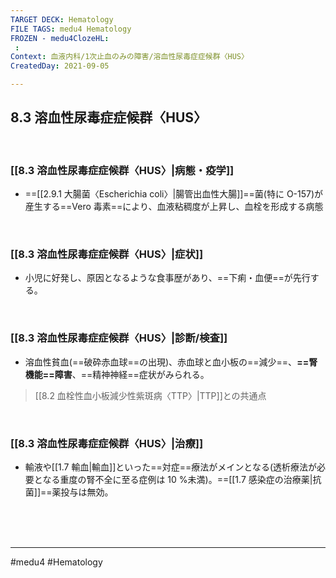 ```yaml
---
TARGET DECK: Hematology
FILE TAGS: medu4 Hematology
FROZEN - medu4ClozeHL:
 : 
Context: 血液内科/1次止血のみの障害/溶血性尿毒症症候群〈HUS〉
CreatedDay: 2021-09-05

---
```


## 8.3 溶血性尿毒症症候群〈HUS〉


<br>

### [[8.3 溶血性尿毒症症候群〈HUS〉|病態・疫学]]
* ==[[2.9.1 大腸菌〈Escherichia coli〉|腸管出血性大腸]]==菌(特に O-157)が産生する==Vero 毒素==により、血液粘稠度が上昇し、血栓を形成する病態
<!--ID: 1630902988109-->


<br>

### [[8.3 溶血性尿毒症症候群〈HUS〉|症状]]
* 小児に好発し、原因となるような食事歴があり、==下痢・血便==が先行する。
<!--ID: 1661155122132-->



<br>

### [[8.3 溶血性尿毒症症候群〈HUS〉|診断/検査]]
* 溶血性貧血(==破砕赤血球==の出現)、赤血球と血小板の==減少==、**==腎機能==障害**、==精神神経==症状がみられる。
> [[8.2 血栓性血小板減少性紫斑病〈TTP〉|TTP]]との共通点
<!--ID: 1630902988118-->



<br>

### [[8.3 溶血性尿毒症症候群〈HUS〉|治療]]
* 輸液や[[1.7 輸血|輸血]]といった==対症==療法がメインとなる(透析療法が必要となる重度の腎不全に至る症例は 10 %未満)。==[[1.7 感染症の治療薬|抗菌]]==薬投与は無効。
 
<!--ID: 1630902988127-->


<br><br><br>

---
#medu4 #Hematology 
